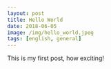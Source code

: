 ```yaml
---
layout: post
title: Hello World
date: 2018-06-05
image: /img/hello_world.jpeg
tags: [english, general]
---
```


This is my first post, how exciting!